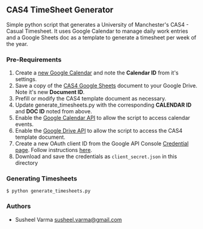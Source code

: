 ## CAS4 TimeSheet Generator

Simple python script that generates a University of Manchester's CAS4 - Casual Timesheet. It uses Google Calendar to manage daily work entries and a Google Sheets doc as a template to generate a timesheet per week of the year.

### Pre-Requirements

1. Create a [new Google Calendar](https://calendar.google.com/calendar/b/0/render?tab=mc#details_2%7Cdtv-_new_calendar_id_0-0-0) and note the **Calendar ID** from it's settings.
2. Save a copy of the [CAS4 Google Sheets](https://docs.google.com/spreadsheets/d/1VJiNVZMy8vPRTqAarBFoP3HnLifWkRFGYoo8O7PWlRg/edit) document to your Google Drive. Note it's new **Document ID**.
3. Prefill or modify the CAS4 template document as necessary.
4. Update generate_timesheets.py with the corresponding **CALENDAR ID** and **DOC ID** noted from above.
5. Enable the [Google Calendar API](https://console.developers.google.com/apis/api/calendar-json.googleapis.com/overview) to allow the script to access calendar events.
6. Enable the [Google Drive API](https://console.developers.google.com/apis/api/sheets.googleapis.com/overview) to allow the script to access the CAS4 template document.
7. Create a new OAuth client ID from the Google API Console [Credential page](https://console.developers.google.com/apis/credentials). Follow instructions [here](https://developers.google.com/api-client-library/python/samples/samples).
8. Download and save the credentials as `client_secret.json` in this directory

### Generating Timesheets
````
$ python generate_timesheets.py
````

### Authors
* Susheel Varma <susheel.varma@gmail.com>
